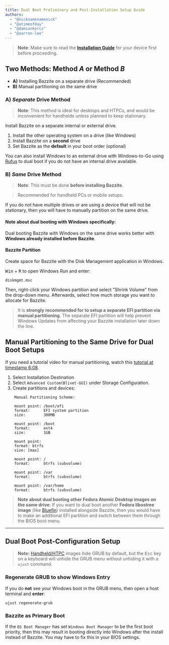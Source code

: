 ```yaml
---
title: Dual Boot Preliminary and Post-Installation Setup Guide
authors:
  - "@nicknamenamenick"
  - "@atimeofday"
  - "@damiankorcz"
  - "@aarron-lee"
---
```


<!-- ANCHOR: METADATA -->
<!--{"url_discourse": "https://universal-blue.discourse.group/docs?topic=2743", "fetched_at": "2024-09-03 16:43:23.309649+00:00"}-->
<!-- ANCHOR_END: METADATA -->

> **Note**: Make sure to read the [**Installation Guide**](./index.md) for your device first before proceeding.

## Two Methods: Method _A_ or Method _B_

- **A)** Installing Bazzite on a separate drive (Recommended)
- **B)** Manual partitioning on the same drive

### **A**) _Separate_ Drive Method

> **Note**: This method is ideal for desktops and HTPCs, and would be inconvenient for handhelds unless planned to keep stationary.

Install Bazzite on a separate internal or external drive.

1. Install the other operating system on a drive (like Windows)
2. Install Bazzite on a **second** drive
3. Set Bazzite as the **default** in your boot order (optional)

You can also install Windows to an external drive with Windows-to-Go using [Rufus](https://rufus.ie/en/) to dual boot if you do not have an internal drive available.

### **B**) _Same_ Drive Method

> **Note**: This must be done **before installing Bazzite**.

> Recommended for handheld PCs or mobile setups.

If you do not have multiple drives or are using a device that will not be stationary, then you will have to manually partition on the same drive.

#### Note about dual booting with **Windows** specifically:

Dual booting Bazzite with Windows on the same drive works better with **Windows already installed before Bazzite**.

#### Bazzite Partition

Create space for Bazzite with the Disk Management application in Windows.

<kbd>Win</kbd> + <kbd>R</kbd> to open Windows Run and enter:

```
diskmgmt.msc
```

Then, right-click your Windows partition and select "Shrink Volume" from the drop-down menu. Afterwards, select how much storage you want to allocate for Bazzite.

> It is **strongly recommended for to setup a separate EFI partition via manual partitioning**.
> The separate EFI partition will help prevent Windows Updates from affecting your Bazzite installation later down the line.

## Manual Partitioning to the Same Drive for Dual Boot Setups

If you need a tutorial video for manual partitioning, watch this [tutorial at timestamp 6:08](https://www.youtube.com/watch?v=to6FLhn0NOM&t=368s).

1.  Select Installation Destination
2.  Select `Advanced Custom(Blivet-GUI)` under Storage Configuration.
3.  Create partitions and devices:

```
    Manual Partitioning Scheme:

    mount point: /boot/efi
    format:      EFI system partition
    size:        300MB

    mount point: /boot
    format:      ext4
    size:        1GB

    mount point:
    format: btrfs
    size: [max]

    mount point: /
    format:      btrfs (subvolume)

    mount point: /var
    format:      btrfs (subvolume)

    mount point: /var/home
    format:      btrfs (subvolume)
```

> **Note about dual booting other Fedora Atomic Desktop images on the **same** drive**: If you want to dual boot another **Fedora libostree image** (like [Bluefin](https://projectbluefin.io/)) installed alongside Bazzite, then you would have to make an additional EFI partition and switch between them through the BIOS boot menu.

<hr>

## Dual Boot Post-Configuration Setup

> **Note:** [Handheld/HTPC](../../Handheld_and_HTPC_edition/Steam_Gaming_Mode.md) images hide GRUB by default, but the <kbd>Esc</kbd> key on a keyboard will unhide the GRUB menu without unhiding it with a `ujust` command.

### Regenerate GRUB to show Windows Entry

If you do **not** see your Windows boot in the GRUB menu, then open a host terminal and **enter**:

```
ujust regenerate-grub
```

### Bazzite as Primary Boot

If the `OS Boot Manager` has set `Windows Boot Manager` to be the first boot priority, then this may result in booting directly into Windows after the install instead of Bazzite. You may have to fix this in your BIOS settings.
